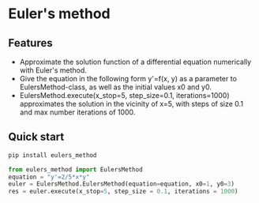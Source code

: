 # Euler's method

## Features

- Approximate the solution function of a differential equation numerically with Euler's method.
- Give the equation in the following form y'=f(x, y) as a parameter to EulersMethod-class, as well as the initial values x0 and y0.
- EulersMethod.execute(x_stop=5, step_size=0.1, iterations=1000) approximates the solution in the vicinity of x=5, with steps of size 0.1 and max number iterations of 1000.

## Quick start

```bash
pip install eulers_method
```

```python
from eulers_method import EulersMethod
equation = "y'=2/5*x*y"
euler = EulersMethod.EulersMethod(equation=equation, x0=1, y0=3)
res = euler.execute(x_stop=5, step_size = 0.1, iterations = 1000)
```
